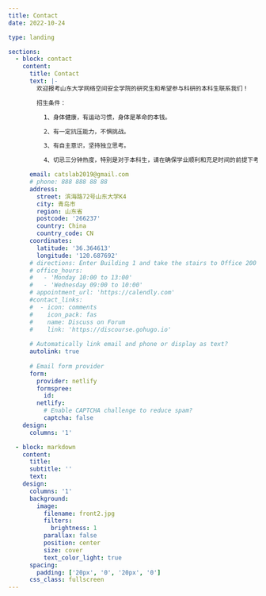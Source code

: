 ```yaml
---
title: Contact
date: 2022-10-24

type: landing

sections:
  - block: contact
    content:
      title: Contact
      text: |-
        欢迎报考山东大学网络空间安全学院的研究生和希望参与科研的本科生联系我们！

        招生条件：

          1、身体健康，有运动习惯，身体是革命的本钱。

          2、有一定抗压能力，不惧挑战。

          3、有自主意识，坚持独立思考。

          4、切忌三分钟热度，特别是对于本科生，请在确保学业顺利和充足时间的前提下考虑是否进组。

      email: catslab2019@gmail.com
      # phone: 888 888 88 88
      address:
        street: 滨海路72号山东大学K4
        city: 青岛市
        region: 山东省
        postcode: '266237'
        country: China
        country_code: CN
      coordinates:
        latitude: '36.364613'
        longitude: '120.687692'
      # directions: Enter Building 1 and take the stairs to Office 200 on Floor 2
      # office_hours:
      #   - 'Monday 10:00 to 13:00' 
      #   - 'Wednesday 09:00 to 10:00'
      # appointment_url: 'https://calendly.com'
      #contact_links:
      #  - icon: comments
      #    icon_pack: fas
      #    name: Discuss on Forum
      #    link: 'https://discourse.gohugo.io'
    
      # Automatically link email and phone or display as text?
      autolink: true
    
      # Email form provider
      form:
        provider: netlify
        formspree:
          id:
        netlify:
          # Enable CAPTCHA challenge to reduce spam?
          captcha: false
    design:
      columns: '1'

  - block: markdown
    content:
      title:
      subtitle: ''
      text:
    design:
      columns: '1'
      background:
        image: 
          filename: front2.jpg
          filters:
            brightness: 1
          parallax: false
          position: center
          size: cover
          text_color_light: true
      spacing:
        padding: ['20px', '0', '20px', '0']
      css_class: fullscreen
---
```

